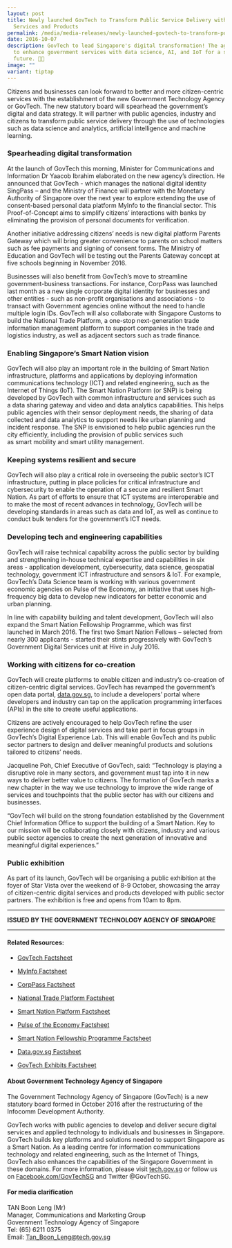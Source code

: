 ```yaml
---
layout: post
title: Newly launched GovTech to Transform Public Service Delivery with Digital
  Services and Products
permalink: /media/media-releases/newly-launched-govtech-to-transform-public-service-delivery-with-citizen-centric-digital-services-and-products/
date: 2016-10-07
description: GovTech to lead Singapore's digital transformation! The agency aims
  to enhance government services with data science, AI, and IoT for a smarter
  future. 🤖✨
image: ""
variant: tiptap
---
```

<p>Citizens and businesses can look forward to better and more citizen-centric
services with the establishment of the new Government Technology Agency
or GovTech. The new statutory board will spearhead the government’s digital
and data strategy. It will partner with public agencies, industry and citizens
to transform public service delivery through the use of technologies such
as data science and analytics, artificial intelligence and machine learning.</p>
<h3>Spearheading digital transformation</h3>
<p>At the launch of GovTech this morning, Minister for Communications and
Information Dr Yaacob Ibrahim elaborated on the new agency’s direction.
He announced that GovTech - which manages the national digital identity
SingPass – and the Ministry of Finance will partner with the Monetary Authority
of Singapore over the next year to explore extending the use of consent-based
personal data platform MyInfo to the financial sector. This Proof-of-Concept
aims to simplify citizens’ interactions with banks by eliminating the provision
of personal documents for verification.</p>
<p>Another initiative addressing citizens’ needs is new digital platform
Parents Gateway which will bring greater convenience to parents on school
matters such as fee payments and signing of consent forms. The Ministry
of Education and GovTech will be testing out the Parents Gateway concept
at five schools beginning in November 2016.</p>
<p>Businesses will also benefit from GovTech’s move to streamline government-business
transactions. For instance, CorpPass was launched last month as a new single
corporate digital identity for businesses and other entities - such as
non-profit organisations and associations - to transact with Government
agencies online without the need to handle multiple login IDs.&nbsp;GovTech
will also collaborate with Singapore Customs to build the National Trade
Platform, a one-stop next-generation trade information management platform
to support companies in the trade and logistics industry, as well as&nbsp;adjacent
sectors such as trade finance.</p>
<h3>Enabling Singapore’s Smart Nation vision</h3>
<p>GovTech will also play an&nbsp;important&nbsp;role in the building of
Smart Nation infrastructure, platforms and applications by deploying information
communications technology (ICT) and related engineering, such as the Internet
of Things (IoT).&nbsp;The Smart Nation Platform (or SNP) is being developed
by GovTech with&nbsp;common&nbsp;infrastructure and services such as a&nbsp;data
sharing&nbsp;gateway and video and data analytics capabilities. This&nbsp;helps
public agencies with their sensor deployment needs, the sharing of data
collected and data analytics to support needs like urban planning and incident
response. The SNP&nbsp;is envisioned&nbsp;to help public agencies run the
city efficiently, including the provision of public services such as&nbsp;smart&nbsp;mobility
and&nbsp;smart&nbsp;utility management.</p>
<h3>Keeping systems resilient and secure</h3>
<p>GovTech will also play a critical role in overseeing the public sector’s
ICT infrastructure, putting&nbsp;in place&nbsp;policies for critical infrastructure
and cybersecurity to enable the operation of a secure and resilient Smart
Nation.&nbsp;As part of efforts to ensure that ICT systems are interoperable
and to&nbsp;make the most of recent advances in technology, GovTech will&nbsp;be
developing&nbsp;standards in areas such as data and IoT, as well as&nbsp;continue
to conduct bulk tenders for the government’s ICT needs.</p>
<h3>Developing tech and engineering capabilities</h3>
<p>GovTech will raise technical capability across the public sector by building
and strengthening in-house technical expertise and capabilities in six
areas&nbsp;-&nbsp;application development, cybersecurity, data science,
geospatial technology, government ICT infrastructure&nbsp;and sensors &amp;&nbsp;IoT.&nbsp;For
example, GovTech’s Data Science team is working with various government
economic agencies on Pulse of the Economy, an initiative that&nbsp;uses
high-frequency big data to develop new indicators for better economic and
urban planning.</p>
<p>In line with capability building and talent development, GovTech will
also expand the Smart Nation Fellowship Programme,&nbsp;which&nbsp;was&nbsp;first
launched&nbsp;in March 2016. The first two Smart Nation Fellows – selected
from nearly 300 applicants - started their stints progressively with GovTech’s
Government Digital Services unit at Hive in July 2016.</p>
<h3>Working with citizens for co-creation</h3>
<p>GovTech will create platforms to enable citizen and&nbsp;industry’s&nbsp;co-creation
of citizen-centric digital services. GovTech has revamped the government’s
open data portal, <a href="https://www.tech.gov.sg/files/media/media-releases/2016/10/1%20GovTech%20Factsheet.pdf" rel="noopener noreferrer nofollow" target="_blank">data.gov.sg</a>,
to include a developers’ portal where developers and industry can tap on
the application programming interfaces (APIs)&nbsp;in the site&nbsp;to
create useful applications.</p>
<p>Citizens are actively encouraged to help GovTech refine the user experience
design of digital services and take part in focus groups in GovTech’s Digital
Experience Lab.&nbsp;This&nbsp;will enable GovTech and its public sector
partners to design and deliver meaningful products and solutions tailored
to citizens’ needs.</p>
<p>Jacqueline Poh, Chief Executive of GovTech, said: “Technology is playing
a disruptive role in many sectors, and government must tap into it in new
ways to deliver better value to citizens. The formation of GovTech marks
a new chapter in&nbsp;the way&nbsp;we use technology to improve the wide
range of services and touchpoints that the public sector has with our citizens
and businesses.</p>
<p>“GovTech will build on the strong foundation established by the Government
Chief Information Office to support&nbsp;the&nbsp;building&nbsp;of&nbsp;a
Smart Nation.&nbsp;Key to our mission will be collaborating closely with
citizens, industry and various public sector agencies to create the next
generation of innovative and meaningful digital experiences.”</p>
<h3>Public exhibition</h3>
<p>As part of its launch, GovTech will&nbsp;be organising&nbsp;a public exhibition
at the foyer of Star Vista over the weekend of 8-9 October, showcasing&nbsp;the
array of citizen-centric digital services and products developed with public
sector partners.&nbsp;The exhibition&nbsp;is free and opens from 10am to
8pm.</p>
<hr>
<p><strong>ISSUED BY THE GOVERNMENT TECHNOLOGY AGENCY OF SINGAPORE</strong>
</p>
<hr>
<h4>Related Resources:</h4>
<ul data-tight="true" class="tight">
<li>
<p><a href="/files/media/media-releases/GovTech_Factsheet.pdf" rel="noopener noreferrer nofollow" target="_blank">GovTech Factsheet</a>
</p>
</li>
<li>
<p><a href="/files/media/media-releases/MyInfo_Factsheet.pdf" rel="noopener noreferrer nofollow" target="_blank">MyInfo Factsheet</a>
</p>
</li>
<li>
<p><a href="/files/media/media-releases/CorpPass_Factsheet.pdf" rel="noopener noreferrer nofollow" target="_blank">CorpPass Factsheet</a>
</p>
</li>
<li>
<p><a href="/files/media/media-releases/National_Trade_Platform_Factsheet.pdf" rel="noopener noreferrer nofollow" target="_blank">National Trade Platform Factsheet</a>
</p>
</li>
<li>
<p><a href="/files/media/media-releases/Smart_Nation_Platform_Factsheet.pdf" rel="noopener noreferrer nofollow" target="_blank">Smart Nation Platform Factsheet</a>
</p>
</li>
<li>
<p><a href="/files/media/media-releases/Pulse_of_the_Economy_Factsheet.pdf" rel="noopener noreferrer nofollow" target="_blank">Pulse of the Economy Factsheet</a>
</p>
</li>
<li>
<p><a href="/files/media/media-releases/Smart_Nation_Fellowship_Programme_Factsheet.pdf" rel="noopener noreferrer nofollow" target="_blank">Smart Nation Fellowship Programme Factsheet</a>
</p>
</li>
<li>
<p><a href="/files/media/media-releases/Data_gov_sg_Factsheet.pdf" rel="noopener noreferrer nofollow" target="_blank">Data.gov.sg Factsheet</a>
</p>
</li>
<li>
<p><a href="/files/media/media-releases/GovTech_Exhibits_Factsheet.pdf" rel="noopener noreferrer nofollow" target="_blank">GovTech Exhibits Factsheet</a>
</p>
</li>
</ul>
<h4>About Government Technology Agency of Singapore</h4>
<p>The Government Technology Agency of Singapore (GovTech) is a new statutory
board formed in October 2016 after the restructuring of the Infocomm Development
Authority.</p>
<p>GovTech works with public agencies to develop and deliver secure digital
services and applied technology to individuals and businesses in Singapore.
GovTech builds key platforms and solutions&nbsp;needed&nbsp;to support
Singapore as a Smart Nation. As a leading centre for information communications
technology and related engineering, such as the Internet of Things, GovTech
also enhances the capabilities of the Singapore Government in these domains.
For more information, please visit <a href="https://www.tech.gov.sg/files/media/media-releases/2016/10/1%20GovTech%20Factsheet.pdf" rel="noopener noreferrer nofollow" target="_blank">tech.gov.sg</a> or
follow us on <a href="https://www.tech.gov.sg/files/media/media-releases/2016/10/1%20GovTech%20Factsheet.pdf" rel="noopener noreferrer nofollow" target="_blank">Facebook.com/GovTechSG</a> and
Twitter @GovTechSG.</p>
<h4>For media clarification</h4>
<p>TAN Boon Leng (Mr)
<br>Manager, Communications and Marketing Group
<br>Government Technology Agency of Singapore
<br>Tel: (65) 6211 0375
<br>Email: <a href="https://www.tech.gov.sg/files/media/media-releases/2016/10/1%20GovTech%20Factsheet.pdf" rel="noopener noreferrer nofollow" target="_blank">Tan_Boon_Leng@tech.gov.sg</a>
</p>
<p></p>